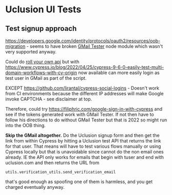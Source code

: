 # Uclusion UI Tests

## Test signup approach
https://developers.google.com/identity/protocols/oauth2/resources/oob-migration - seems to have broken 
[GMail Tester](https://github.com/levz0r/gmail-tester) node module which wasn't very supported anyway.

Could do 
[roll your own api](https://docs.cypress.io/guides/end-to-end-testing/google-authentication) but with
https://www.cypress.io/blog/2022/04/25/cypress-9-6-0-easily-test-multi-domain-workflows-with-cy-origin now available
can more easily login as test user in GMail as part of the script.

EXCEPT https://github.com/lirantal/cypress-social-logins - Doesn't work from CI environments because the
different IP addresses will make Google invoke CAPTCHA - see disclaimer at top.

Therefore, could try https://filiphric.com/google-sign-in-with-cypress and see if the tokens generated work with GMail Tester.
If not then have to follow his directions to do without GMail Tester but that is 2022 so might run into the OOB thing.

**Skip the GMail altogether.** Do the Uclusion signup form and then get the link from within Cypress
by hitting a Uclusion test API that returns the link for that user. That means will have to test various flows manually
or using Cypress locally but that is unavoidable since cannot do the non email ones already. IE the API only works for 
emails that begin with tuser and end with uclusion.com and then returns the URL from 

`utils.verification_utils.send_verification_email`

that's good enough as spoofing one of them is harmless, and you get charged eventually anyway.